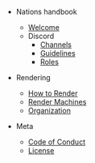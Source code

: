 - Nations handbook
  - [Welcome](home.md)
  - Discord
    - [Channels](discord/channels.md)
    - [Guidelines](discord/guidelines.md)
    - [Roles](discord/roles.md)

- Rendering
  - [How to Render](rendering/how-to-render.md)
  - [Render Machines](rendering/machines.md)
  - [Organization](rendering/organization.md)
- Meta
  - [Code of Conduct](coc.md)
  - [License](license.md)

